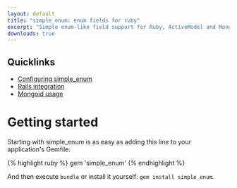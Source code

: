 ```yaml
---
layout: default
title: "simple_enum: enum fields for ruby"
excerpt: "Simple enum-like field support for Ruby, ActiveModel and Mongoid, including validation and internationalization."
downloads: true
---
```


## Quicklinks

- [Configuring simple_enum](#Configuring+simple_enum)
- [Rails integration](rails.html)
- [Mongoid usage](mongoid.html)

# Getting started

Starting with simple_enum is as easy as adding this line to your application's Gemfile:

{% highlight ruby %}
gem 'simple_enum'
{% endhighlight %}

And then execute `bundle` or install it yourself: `gem install simple_enum`.
